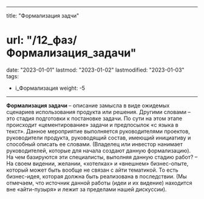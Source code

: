 
---
title: "Формализация задчи"
# url: "/12_фаз/Формализация_задачи"
date: "2023-01-01"
lastmod: "2023-01-02"
lastmodified: "2023-01-03"
tags:
- i_Формализация
weight: -5
---

**Формализация задачи** – описание замысла в виде ожидемых сценариев использования продукта или решения. Другими словами – это стадия подготовки к постановке задачи. По сути на этом этапе происходит «цементирование» задачи и предпосылок «с языка в текст». Данное мероприятие выполняется руководителями проектов, руководители продукта, руководящий состав, имеющий инициативу и способный описать ее словами. (Владелец или инвестор нанимает руководителей, которые для начала создают данную формализацию). На чем базируются эти специалисты, выполняя данную стадию работ? – На своем видении, желании, «хотелках» и «внешнем» бизнес-опыте, который может быть вообще не связан с айти тематикой. То есть бизнес-идея, которая должна быть реализована в последствии. (Мы отмечаем, что источник данной работы (идеи и их видение) находится вне «айти-пузыря» и лежит за пределами нашей дискуссии). 
